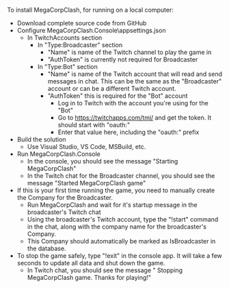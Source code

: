 To install MegaCorpClash, for running on a local computer:

- Download complete source code from GitHub
- Configure MegaCorpClash.Console\appsettings.json
  - In TwitchAccounts section
    - In "Type:Broadcaster" section
      - "Name" is name of the Twitch channel to play the game in
      - "AuthToken" is currently not required for Broadcaster
    - In "Type:Bot" section
      -  "Name" is name of the Twitch account that will read and send messages in chat. This can be the same as the "Broadcaster" account or can be a different Twitch account.
      - "AuthToken" this is required for the "Bot" account
        - Log in to Twitch with the account you're using for the "Bot"
        - Go to https://twitchapps.com/tmi/ and get the token. It should start with "oauth:"
        - Enter that value here, including the "oauth:" prefix
- Build the solution
  - Use Visual Studio, VS Code, MSBuild, etc.
- Run MegaCorpClash.Console
  - In the console, you should see the message "Starting MegaCorpClash"
  - In the Twitch chat for the Broadcaster channel, you should see the message "Started MegaCorpClash game"
- If this is your first time running the game, you need to manually create the Company for the Broadcaster.
  - Run MegaCorpClash and wait for it's startup message in the broadcaster's Twitch chat
  - Using the broadcaster's Twitch account, type the "!start" command in the chat, along with the company name for the broadcaster's Company.
  - This Company should automatically be marked as IsBroadcaster in the database.
- To stop the game safely, type "!exit" in the console app. It will take a few seconds to update all data and shut down the game.
  - In Twitch chat, you should see the message " Stopping MegaCorpClash game. Thanks for playing!"
